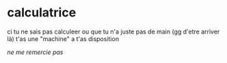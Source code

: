 # calculatrice

ci tu ne sais pas calculeer ou que tu n'a juste pas de main (gg d'etre arriver là) t'as une "machine" a t'as disposition 

*ne me remercie pas*
